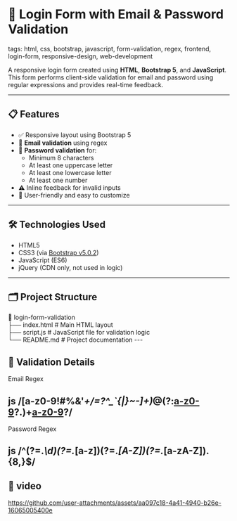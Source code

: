 # 🔐 Login Form with Email & Password Validation

tags: html, css, bootstrap, javascript, form-validation, regex, frontend, login-form, responsive-design, web-development

A responsive login form created using **HTML**, **Bootstrap 5**, and **JavaScript**. This form performs client-side validation for email and password using regular expressions and provides real-time feedback.

---

## 📋 Features

- ✅ Responsive layout using Bootstrap 5  
- 📧 **Email validation** using regex  
- 🔐 **Password validation** for:
  - Minimum 8 characters  
  - At least one uppercase letter  
  - At least one lowercase letter  
  - At least one number  
- ⚠️ Inline feedback for invalid inputs  
- 🎯 User-friendly and easy to customize  

---

## 🛠️ Technologies Used

- HTML5  
- CSS3 (via [Bootstrap v5.0.2](https://getbootstrap.com/))  
- JavaScript (ES6)  
- jQuery (CDN only, not used in logic)  

---

## 🗂️ Project Structure

<p>📁 login-form-validation
<br>
├── index.html # Main HTML layout
<br>
├── script.js # JavaScript file for validation logic
<br>
└── README.md # Project documentation
---</p>


## 🧪 Validation Details
Email Regex

js
/[a-z0-9!#$%&'*+/=?^_`{|}~-]+(?:\.[a-z0-9!#$%&'*+/=?^_`{|}~-]+)*@(?:[a-z0-9](?:[a-z0-9-]*[a-z0-9])?\.)+[a-z0-9](?:[a-z0-9-]*[a-z0-9])?/
----
Password Regex

js
/^(?=.*\d)(?=.*[a-z])(?=.*[A-Z])(?=.*[a-zA-Z]).{8,}$/
----
## 🎥 video
https://github.com/user-attachments/assets/aa097c18-4a41-4940-b26e-16065005400e
